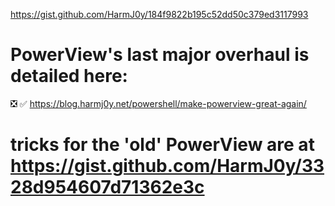 https://gist.github.com/HarmJ0y/184f9822b195c52dd50c379ed3117993

# PowerView's last major overhaul is detailed here: 
❎ <!-- http://www.harmj0y.net/blog/powershell/make-powerview-great-again/ -->
✅ https://blog.harmj0y.net/powershell/make-powerview-great-again/

#   tricks for the 'old' PowerView are at https://gist.github.com/HarmJ0y/3328d954607d71362e3c